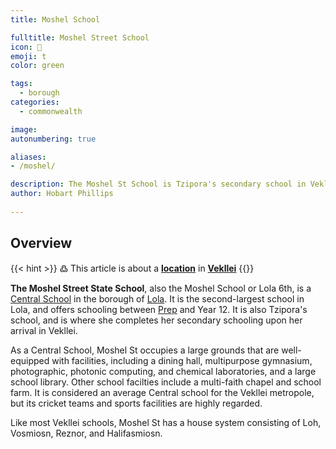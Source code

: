 ```yaml
---
title: Moshel School

fulltitle: Moshel Street School
icon: 📖
emoji: t
color: green

tags: 
  - borough
categories:
  - commonwealth

image:
autonumbering: true

aliases:
- /moshel/

description: The Moshel St School is Tzipora's secondary school in Vekllei.
author: Hobart Phillips
 
---
```


## Overview

{{< hint >}}
߷ This article is about a [**location**](/utopia/landscape/locations) in [**Vekllei**](/utopia/vekllei/)
{{</hint>}}

**The Moshel Street State School**, also the Moshel School or Lola 6th, is a [Central School](/utopia/society/state/education/#state-schools) in the borough of [Lola](/lola/). It is the second-largest school in Lola, and offers schooling between [Prep](/utopia/society/state/education/#preparatory-school) and Year 12. It is also Tzipora's school, and is where she completes her secondary schooling upon her arrival in Vekllei.

As a Central School, Moshel St occupies a large grounds that are well-equipped with facilities, including a dining hall, multipurpose gymnasium, photographic, photonic computing, and chemical laboratories, and a large school library. Other school facilties include a multi-faith chapel and school farm. It is considered an average Central school for the Vekllei metropole, but its cricket teams and sports facilities are highly regarded.

Like most Vekllei schools, Moshel St has a house system consisting of Loh, Vosmiosn, Reznor, and Halifasmiosn.

